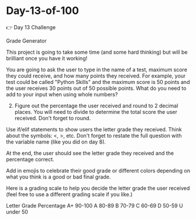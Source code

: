 # Day-13-of-100

👉 Day 13 Challenge

Grade Generator

This project is going to take some time (and some hard thinking) but will be brilliant once you have it working!

You are going to ask the user to type in the name of a test, maximum score they could receive, and how many points they received. For example, your test could be called "Python Skills" and the maximum score is 50 points and the user receives 30 points out of 50 possible points.
What do you need to add to your input when using whole numbers?

2. Figure out the percentage the user received and round to 2 decimal places.
You will need to divide to determine the total score the user received. Don't forget to round.

Use if/elif statements to show users the letter grade they received.
Think about the symbols: <, >, etc. Don't forget to restate the full question with the variable name (like you did on day 8).

At the end, the user should see the letter grade they received and the percentage correct.

Add in emojis to celebrate their good grade or different colors depending on what you think is a good or bad final grade.

 

Here is a grading scale to help you decide the letter grade the user received (feel free to use a different grading scale if you like.)

Letter Grade	Percentage
A+	90-100
A	80-89
B	70-79
C	60-69
D	50-59
U	under 50
